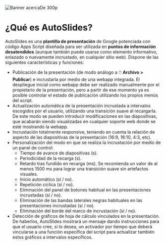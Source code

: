 ![Banner acercaDe 300p](https://user-images.githubusercontent.com/12829262/74842491-cb22aa80-532a-11ea-8116-150ef294bd59.png)
# ¿Qué es AutoSlides?
AutoSlides es una **plantilla de presentación** de Google potenciada con código Apps Script diseñada para ser utilizada en **puntos de información desatendidos** (aunque también puede usarse como elemento informativo, enlazado o nuevamente incrustado, en cualquier sitio web). Dispone de las siguientes características y funciones:
+ Publicación de la presentación (de modo análogo a :computer_mouse: **Archivo > Publicar**) e incrustarla por medio de una webapp integrada. El despliegue inicial como webapp debe ser realizado manualmente por el propietario de la presentación, pero a partir de ese momento ya es posible controlar el estado de publicación utilizando los propios menús del script.
+ Actualización automática de la presentación incrustada a intervalos escogidos por el usuario, utilizando una transición suave al recargarla. De este modo se pueden introducir modificaciones en las diapositivas, que acabarán siendo visualizadas en cualquier soporte web donde se esté mostrando la webapp.
+ Incrustación totalmente responsive, teniendo en cuenta la relación de aspecto de las diapositivas de la presentación (16:9, 16:10, 4:3, etc).
+ Personalización del modo en que se realiza la incrustación por medio de un panel de control:
  + Tiempo de avance de diapositivas (s).
  + Periodicidad de la recarga (s).
  + Retardo tras fundido en recarga (ms). Se recomienda un valor de al menos 1500 ms para lograr una transición suave sin artefactos visuales.
  + Inicio automático (sí / no).
  + Repetición cíclica (sí / no).
  + Eliminación del panel de botones habitual en las presentaciones incrustadas (sí / no).
  + Eliminación de las bandas laterales negras habituales en las presentaciones incrustadas (sí / no).
  + Eliminación del borde del marco de incrustación (sí / no).
+ Detección de gráficos de hoja de cálculo vinculados en la presentación. De haberlos, AutoSlides mostrará un mensaje dando instrucciones para que el usuario cree, si lo desea, un activador por tiempo que deberá vincularse a una función específica del script para actualizar también estos gráficos a intervalos específicos.
